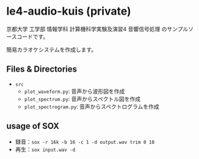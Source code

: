 # le4-audio-kuis (private)

京都大学 工学部 情報学科 計算機科学実験及演習4 音響信号処理 のサンプルソースコードです。

簡易カラオケシステムを作成します。

## Files & Directories
- `src`
  - `plot_waveform.py`: 音声から波形図を作成
  - `plot_spectrum.py`: 音声からスペクトル図を作成
  - `plot_spectrogram.py`: 音声からスペクトログラムを作成

## usage of SOX
- 録音：`sox -r 16k -b 16 -c 1 -d output.wav trim 0 10`
- 再生：`sox input.wav -d`